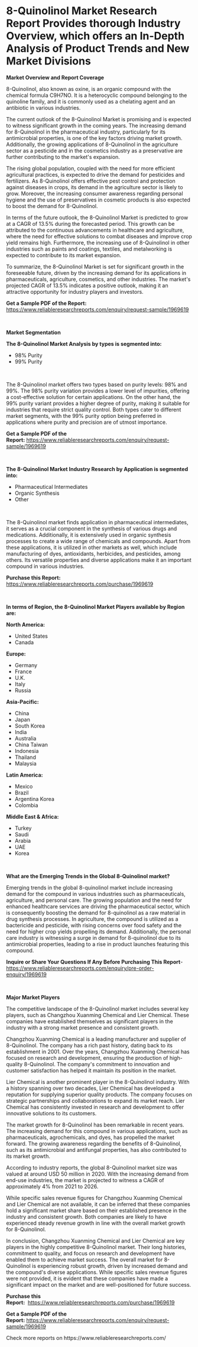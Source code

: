 <p><h1>8-Quinolinol Market Research Report Provides thorough Industry Overview, which offers an In-Depth Analysis of Product Trends and New Market Divisions</h1></p><p><strong>Market Overview and Report Coverage</strong></p>
<p><p>8-Quinolinol, also known as oxine, is an organic compound with the chemical formula C9H7NO. It is a heterocyclic compound belonging to the quinoline family, and it is commonly used as a chelating agent and an antibiotic in various industries.</p><p>The current outlook of the 8-Quinolinol Market is promising and is expected to witness significant growth in the coming years. The increasing demand for 8-Quinolinol in the pharmaceutical industry, particularly for its antimicrobial properties, is one of the key factors driving market growth. Additionally, the growing applications of 8-Quinolinol in the agriculture sector as a pesticide and in the cosmetics industry as a preservative are further contributing to the market's expansion.</p><p>The rising global population, coupled with the need for more efficient agricultural practices, is expected to drive the demand for pesticides and fertilizers. As 8-Quinolinol offers effective pest control and protection against diseases in crops, its demand in the agriculture sector is likely to grow. Moreover, the increasing consumer awareness regarding personal hygiene and the use of preservatives in cosmetic products is also expected to boost the demand for 8-Quinolinol.</p><p>In terms of the future outlook, the 8-Quinolinol Market is predicted to grow at a CAGR of 13.5% during the forecasted period. This growth can be attributed to the continuous advancements in healthcare and agriculture, where the need for effective solutions to combat diseases and improve crop yield remains high. Furthermore, the increasing use of 8-Quinolinol in other industries such as paints and coatings, textiles, and metalworking is expected to contribute to its market expansion.</p><p>To summarize, the 8-Quinolinol Market is set for significant growth in the foreseeable future, driven by the increasing demand for its applications in pharmaceuticals, agriculture, cosmetics, and other industries. The market's projected CAGR of 13.5% indicates a positive outlook, making it an attractive opportunity for industry players and investors.</p></p>
<p><strong>Get a Sample PDF of the Report:</strong> <a href="https://www.reliableresearchreports.com/enquiry/request-sample/1969619">https://www.reliableresearchreports.com/enquiry/request-sample/1969619</a></p>
<p>&nbsp;</p>
<p><strong>Market Segmentation</strong></p>
<p><strong>The 8-Quinolinol Market Analysis by types is segmented into:</strong></p>
<p><ul><li>98% Purity</li><li>99% Purity</li></ul></p>
<p>&nbsp;</p>
<p><p>The 8-Quinolinol market offers two types based on purity levels: 98% and 99%. The 98% purity variation provides a lower level of impurities, offering a cost-effective solution for certain applications. On the other hand, the 99% purity variant provides a higher degree of purity, making it suitable for industries that require strict quality control. Both types cater to different market segments, with the 99% purity option being preferred in applications where purity and precision are of utmost importance.</p></p>
<p><strong>Get a Sample PDF of the Report:</strong>&nbsp;<a href="https://www.reliableresearchreports.com/enquiry/request-sample/1969619">https://www.reliableresearchreports.com/enquiry/request-sample/1969619</a></p>
<p>&nbsp;</p>
<p><strong>The 8-Quinolinol Market Industry Research by Application is segmented into:</strong></p>
<p><ul><li>Pharmaceutical Intermediates</li><li>Organic Synthesis</li><li>Other</li></ul></p>
<p>&nbsp;</p>
<p><p>The 8-Quinolinol market finds application in pharmaceutical intermediates, it serves as a crucial component in the synthesis of various drugs and medications. Additionally, it is extensively used in organic synthesis processes to create a wide range of chemicals and compounds. Apart from these applications, it is utilized in other markets as well, which include manufacturing of dyes, antioxidants, herbicides, and pesticides, among others. Its versatile properties and diverse applications make it an important compound in various industries.</p></p>
<p><strong>Purchase this Report:</strong>&nbsp; <a href="https://www.reliableresearchreports.com/purchase/1969619">https://www.reliableresearchreports.com/purchase/1969619</a></p>
<p>&nbsp;</p>
<p><strong>In terms of Region, the 8-Quinolinol Market Players available by Region are:</strong></p>
<p>
    <p> <strong> North America: </strong>
        <ul>
            <li>United States</li>
            <li>Canada</li>
        </ul>
        </p> 
    <p> <strong> Europe: </strong>
        <ul>
            <li>Germany</li>
            <li>France</li>
            <li>U.K.</li>
            <li>Italy</li>
            <li>Russia</li>
        </ul>
        </p> 
    <p> <strong> Asia-Pacific: </strong>
        <ul>
            <li>China</li>
            <li>Japan</li>
            <li>South Korea</li>
            <li>India</li>
            <li>Australia</li>
            <li>China Taiwan</li>
            <li>Indonesia</li>
            <li>Thailand</li>
            <li>Malaysia</li>
        </ul>
        </p> 
    <p> <strong> Latin America: </strong>
        <ul>
            <li>Mexico</li>
            <li>Brazil</li>
            <li>Argentina Korea</li>
            <li>Colombia</li>
        </ul>
        </p> 
    <p> <strong> Middle East & Africa: </strong>
        <ul>
            <li>Turkey</li>
            <li>Saudi</li>
            <li>Arabia</li>
            <li>UAE</li>
            <li>Korea</li>
        </ul>
    </p>
    </p>
<p>&nbsp;</p>
<p><strong>What are the Emerging Trends in the Global 8-Quinolinol market?</strong></p>
<p><p>Emerging trends in the global 8-quinolinol market include increasing demand for the compound in various industries such as pharmaceuticals, agriculture, and personal care. The growing population and the need for enhanced healthcare services are driving the pharmaceutical sector, which is consequently boosting the demand for 8-quinolinol as a raw material in drug synthesis processes. In agriculture, the compound is utilized as a bactericide and pesticide, with rising concerns over food safety and the need for higher crop yields propelling its demand. Additionally, the personal care industry is witnessing a surge in demand for 8-quinolinol due to its antimicrobial properties, leading to a rise in product launches featuring this compound.</p></p>
<p><strong>Inquire or Share Your Questions If Any Before Purchasing This Report</strong>- <a href="https://www.reliableresearchreports.com/enquiry/pre-order-enquiry/1969619">https://www.reliableresearchreports.com/enquiry/pre-order-enquiry/1969619</a></p>
<p>&nbsp;</p>
<p><strong>Major Market Players</strong></p>
<p><p>The competitive landscape of the 8-Quinolinol market includes several key players, such as Changzhou Xuanming Chemical and Lier Chemical. These companies have established themselves as significant players in the industry with a strong market presence and consistent growth.</p><p>Changzhou Xuanming Chemical is a leading manufacturer and supplier of 8-Quinolinol. The company has a rich past history, dating back to its establishment in 2001. Over the years, Changzhou Xuanming Chemical has focused on research and development, ensuring the production of high-quality 8-Quinolinol. The company's commitment to innovation and customer satisfaction has helped it maintain its position in the market.</p><p>Lier Chemical is another prominent player in the 8-Quinolinol industry. With a history spanning over two decades, Lier Chemical has developed a reputation for supplying superior quality products. The company focuses on strategic partnerships and collaborations to expand its market reach. Lier Chemical has consistently invested in research and development to offer innovative solutions to its customers.</p><p>The market growth for 8-Quinolinol has been remarkable in recent years. The increasing demand for this compound in various applications, such as pharmaceuticals, agrochemicals, and dyes, has propelled the market forward. The growing awareness regarding the benefits of 8-Quinolinol, such as its antimicrobial and antifungal properties, has also contributed to its market growth.</p><p>According to industry reports, the global 8-Quinolinol market size was valued at around USD 50 million in 2020. With the increasing demand from end-use industries, the market is projected to witness a CAGR of approximately 4% from 2021 to 2026.</p><p>While specific sales revenue figures for Changzhou Xuanming Chemical and Lier Chemical are not available, it can be inferred that these companies hold a significant market share based on their established presence in the industry and consistent growth. Both companies are likely to have experienced steady revenue growth in line with the overall market growth for 8-Quinolinol.</p><p>In conclusion, Changzhou Xuanming Chemical and Lier Chemical are key players in the highly competitive 8-Quinolinol market. Their long histories, commitment to quality, and focus on research and development have enabled them to achieve market success. The overall market for 8-Quinolinol is experiencing robust growth, driven by increased demand and the compound's diverse applications. While specific sales revenue figures were not provided, it is evident that these companies have made a significant impact on the market and are well-positioned for future success.</p></p>
<p><strong>Purchase this Report:</strong>&nbsp;&nbsp;<a href="https://www.reliableresearchreports.com/purchase/1969619">https://www.reliableresearchreports.com/purchase/1969619</a></p>
<p></p>
<p><strong>Get a Sample PDF of the Report:</strong>&nbsp;<a href="https://www.reliableresearchreports.com/enquiry/request-sample/1969619">https://www.reliableresearchreports.com/enquiry/request-sample/1969619</a></p>
<p>Check more reports on https://www.reliableresearchreports.com/</p>